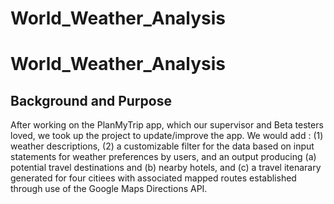 # World_Weather_Analysis

# World_Weather_Analysis

## Background and Purpose



After working on the PlanMyTrip app, which our supervisor and Beta testers loved, we took up the project to update/improve the app. We would add : (1) weather descriptions, (2) a customizable filter for the data based on input statements for weather preferences by users, and an output producing (a) potential travel destinations and (b) nearby hotels, and (c) a travel itenarary generated for four citiees with associated mapped routes established through use of the Google Maps Directions API.

